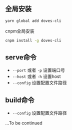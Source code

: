 
## 全局安装

```bash
yarn global add doves-cli 
```
cnpm全局安装
```bash
cnpm install -g doves-cli
```


## serve命令

- `--port` 或者 `-p` 设置端口号
- `--host` 或者 `-h` 设置host
- `--config` 设置配置文件路径

## build命令

- `--config` 设置配置文件路径


...To be continued
